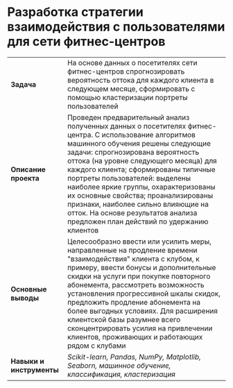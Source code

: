 # Разработка стратегии взаимодействия с пользователями для сети фитнес-центров

<table>
  <tr><td><b>Задача</b></td>
    <td> На основе данных о посетителях сети фитнес-центров спрогнозировать вероятность оттока для каждого клиента в следующем месяце, сформировать с помощью кластеризации портреты пользователей </td></tr>
  <tr><td><b>Описание проекта</b></td>
    <td> Проведен предварительный анализ полученных данных о посетителях фитнес-центра. С использование алгоритмов машинного обучения решены следующие задачи: спрогнозирована вероятность оттока (на уровне следующего месяца) для каждого клиента; сформированы типичные портреты пользователей: выделены наиболее яркие группы, охарактеризованы их основные свойства; проанализированы признаки, наиболее сильно влияющие на отток. На основе результатов анализа предложен план действий по удержанию клиентов </td></tr>
  <tr><td><b>Основные выводы</b></td>
    <td>Целесообразно ввести или усилить меры, направленные на продление времени "взаимодействия" клиента с клубом, к примеру, ввести бонусы и дополнительные скидки на услуги при покупке повторного абонемента, рассмотреть возможность установления прогрессивной шкалы скидок, предложить продление абонемента на более выгодных условиях.
Для расширения клиентской базы разумнее всего сконцентрировать усилия на привлечении клиентов, проживающих и работающих рядом с клубами</b></td></tr>
  <tr><td><b>Навыки и инструменты</b></td>
    <td><i> Scikit-learn, Pandas, NumPy, Matplotlib, Seaborn, машинное обучение, классификация, кластеризация </i></td></tr>
</table>

